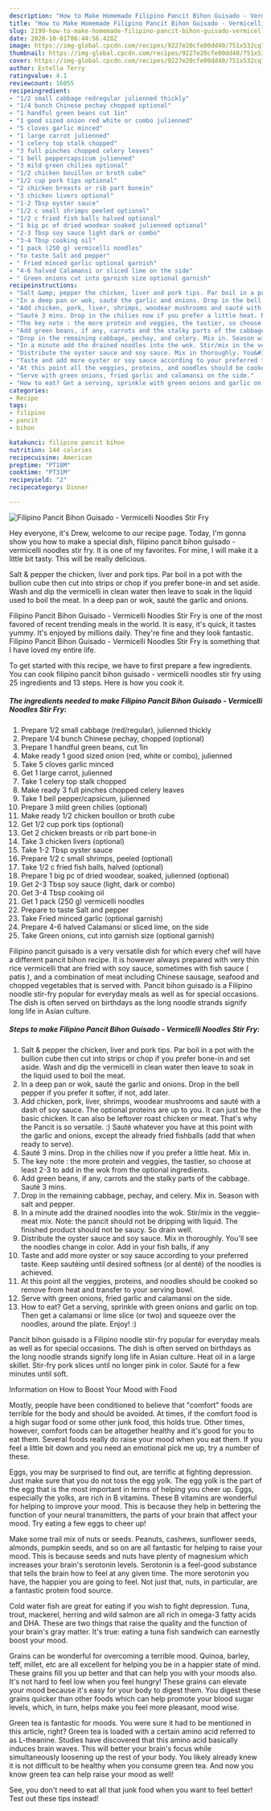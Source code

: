 ```yaml
---
description: "How to Make Homemade Filipino Pancit Bihon Guisado - Vermicelli Noodles Stir Fry"
title: "How to Make Homemade Filipino Pancit Bihon Guisado - Vermicelli Noodles Stir Fry"
slug: 2199-how-to-make-homemade-filipino-pancit-bihon-guisado-vermicelli-noodles-stir-fry
date: 2020-10-01T06:44:56.428Z
image: https://img-global.cpcdn.com/recipes/9227e20cfe00dd40/751x532cq70/filipino-pancit-bihon-guisado-vermicelli-noodles-stir-fry-recipe-main-photo.jpg
thumbnail: https://img-global.cpcdn.com/recipes/9227e20cfe00dd40/751x532cq70/filipino-pancit-bihon-guisado-vermicelli-noodles-stir-fry-recipe-main-photo.jpg
cover: https://img-global.cpcdn.com/recipes/9227e20cfe00dd40/751x532cq70/filipino-pancit-bihon-guisado-vermicelli-noodles-stir-fry-recipe-main-photo.jpg
author: Estella Terry
ratingvalue: 4.1
reviewcount: 16055
recipeingredient:
- "1/2 small cabbage redregular julienned thickly"
- "1/4 bunch Chinese pechay chopped optional"
- "1 handful green beans cut 1in"
- "1 good sized onion red white or combo julienned"
- "5 cloves garlic minced"
- "1 large carrot julienned"
- "1 celery top stalk chopped"
- "3 full pinches chopped celery leaves"
- "1 bell peppercapsicum julienned"
- "3 mild green chilies optional"
- "1/2 chicken bouillon or broth cube"
- "1/2 cup pork tips optional"
- "2 chicken breasts or rib part bonein"
- "3 chicken livers optional"
- "1-2 Tbsp oyster sauce"
- "1/2 c small shrimps peeled optional"
- "1/2 c fried fish balls halved optional"
- "1 big pc of dried woodear soaked julienned optional"
- "2-3 Tbsp soy sauce light dark or combo"
- "3-4 Tbsp cooking oil"
- "1 pack (250 g) vermicelli noodles"
- "to taste Salt and pepper"
- " Fried minced garlic optional garnish"
- "4-6 halved Calamansi or sliced lime on the side"
- " Green onions cut into garnish size optional garnish"
recipeinstructions:
- "Salt &amp; pepper the chicken, liver and pork tips. Par boil in a pot with the bullion cube then cut into strips or chop if you prefer bone-in and set aside. Wash and dip the vermicelli in clean water then leave to soak in the liquid used to boil the meat."
- "In a deep pan or wok, sauté the garlic and onions. Drop in the bell pepper if you prefer it softer, if not, add later."
- "Add chicken, pork, liver, shrimps, woodear mushrooms and sauté with a dash of soy sauce. The optional proteins are up to you. It can just be the basic chicken. It can also be leftover roast chicken or meat. That&#39;s why the Pancit is so versatile. :) Sauté whatever you have at this point with the garlic and onions, except the already fried fishballs (add that when ready to serve)."
- "Sauté 3 mins. Drop in the chilies now if you prefer a little heat. Mix in."
- "The key note : the more protein and veggies, the tastier, so choose at least 2-3 to add in the wok from the optional ingredients."
- "Add green beans, if any, carrots and the stalky parts of the cabbage. Sauté 3 mins."
- "Drop in the remaining cabbage, pechay, and celery. Mix in. Season with salt and pepper."
- "In a minute add the drained noodles into the wok. Stir/mix in the veggie-meat mix. Note: the pancit should not be dripping with liquid. The finished product should not be saucy. So drain well."
- "Distribute the oyster sauce and soy sauce. Mix in thoroughly. You&#39;ll see the noodles change in color. Add in your fish balls, if any"
- "Taste and add more oyster or soy sauce according to your preferred taste. Keep sautéing until desired softness (or al denté) of the noodles is achieved."
- "At this point all the veggies, proteins, and noodles should be cooked so remove from heat and transfer to your serving bowl."
- "Serve with green onions, fried garlic and calamansi on the side."
- "How to eat? Get a serving, sprinkle with green onions and garlic on top. Then get a calamansi or lime slice (or two) and squeeze over the noodles, around the plate. Enjoy! :)"
categories:
- Recipe
tags:
- filipino
- pancit
- bihon

katakunci: filipino pancit bihon 
nutrition: 144 calories
recipecuisine: American
preptime: "PT18M"
cooktime: "PT31M"
recipeyield: "2"
recipecategory: Dinner

---
```



![Filipino Pancit Bihon Guisado - Vermicelli Noodles Stir Fry](https://img-global.cpcdn.com/recipes/9227e20cfe00dd40/751x532cq70/filipino-pancit-bihon-guisado-vermicelli-noodles-stir-fry-recipe-main-photo.jpg)

Hey everyone, it's Drew, welcome to our recipe page. Today, I'm gonna show you how to make a special dish, filipino pancit bihon guisado - vermicelli noodles stir fry. It is one of my favorites. For mine, I will make it a little bit tasty. This will be really delicious.

Salt &amp; pepper the chicken, liver and pork tips. Par boil in a pot with the bullion cube then cut into strips or chop if you prefer bone-in and set aside. Wash and dip the vermicelli in clean water then leave to soak in the liquid used to boil the meat. In a deep pan or wok, sauté the garlic and onions.

Filipino Pancit Bihon Guisado - Vermicelli Noodles Stir Fry is one of the most favored of recent trending meals in the world. It is easy, it's quick, it tastes yummy. It's enjoyed by millions daily. They're fine and they look fantastic. Filipino Pancit Bihon Guisado - Vermicelli Noodles Stir Fry is something that I have loved my entire life.


To get started with this recipe, we have to first prepare a few ingredients. You can cook filipino pancit bihon guisado - vermicelli noodles stir fry using 25 ingredients and 13 steps. Here is how you cook it.

<!--inarticleads1-->

##### The ingredients needed to make Filipino Pancit Bihon Guisado - Vermicelli Noodles Stir Fry:

1. Prepare 1/2 small cabbage (red/regular), julienned thickly
1. Prepare 1/4 bunch Chinese pechay, chopped (optional)
1. Prepare 1 handful green beans, cut 1in
1. Make ready 1 good sized onion (red, white or combo), julienned
1. Take 5 cloves garlic minced
1. Get 1 large carrot, julienned
1. Take 1 celery top stalk chopped
1. Make ready 3 full pinches chopped celery leaves
1. Take 1 bell pepper/capsicum, julienned
1. Prepare 3 mild green chilies (optional)
1. Make ready 1/2 chicken bouillon or broth cube
1. Get 1/2 cup pork tips (optional)
1. Get 2 chicken breasts or rib part bone-in
1. Take 3 chicken livers (optional)
1. Take 1-2 Tbsp oyster sauce
1. Prepare 1/2 c small shrimps, peeled (optional)
1. Take 1/2 c fried fish balls, halved (optional)
1. Prepare 1 big pc of dried woodear, soaked, julienned (optional)
1. Get 2-3 Tbsp soy sauce (light, dark or combo)
1. Get 3-4 Tbsp cooking oil
1. Get 1 pack (250 g) vermicelli noodles
1. Prepare to taste Salt and pepper
1. Take  Fried minced garlic (optional garnish)
1. Prepare 4-6 halved Calamansi or sliced lime, on the side
1. Take  Green onions, cut into garnish size (optional garnish)


Filipino pancit guisado is a very versatile dish for which every chef will have a different pancit bihon recipe. It is however always prepared with very thin rice vermicelli that are fried with soy sauce, sometimes with fish sauce ( patis ), and a combination of meat including Chinese sausage, seafood and chopped vegetables that is served with. Pancit bihon guisado is a Filipino noodle stir-fry popular for everyday meals as well as for special occasions. The dish is often served on birthdays as the long noodle strands signify long life in Asian culture. 

<!--inarticleads2-->

##### Steps to make Filipino Pancit Bihon Guisado - Vermicelli Noodles Stir Fry:

1. Salt &amp; pepper the chicken, liver and pork tips. Par boil in a pot with the bullion cube then cut into strips or chop if you prefer bone-in and set aside. Wash and dip the vermicelli in clean water then leave to soak in the liquid used to boil the meat.
1. In a deep pan or wok, sauté the garlic and onions. Drop in the bell pepper if you prefer it softer, if not, add later.
1. Add chicken, pork, liver, shrimps, woodear mushrooms and sauté with a dash of soy sauce. The optional proteins are up to you. It can just be the basic chicken. It can also be leftover roast chicken or meat. That&#39;s why the Pancit is so versatile. :) Sauté whatever you have at this point with the garlic and onions, except the already fried fishballs (add that when ready to serve).
1. Sauté 3 mins. Drop in the chilies now if you prefer a little heat. Mix in.
1. The key note : the more protein and veggies, the tastier, so choose at least 2-3 to add in the wok from the optional ingredients.
1. Add green beans, if any, carrots and the stalky parts of the cabbage. Sauté 3 mins.
1. Drop in the remaining cabbage, pechay, and celery. Mix in. Season with salt and pepper.
1. In a minute add the drained noodles into the wok. Stir/mix in the veggie-meat mix. Note: the pancit should not be dripping with liquid. The finished product should not be saucy. So drain well.
1. Distribute the oyster sauce and soy sauce. Mix in thoroughly. You&#39;ll see the noodles change in color. Add in your fish balls, if any
1. Taste and add more oyster or soy sauce according to your preferred taste. Keep sautéing until desired softness (or al denté) of the noodles is achieved.
1. At this point all the veggies, proteins, and noodles should be cooked so remove from heat and transfer to your serving bowl.
1. Serve with green onions, fried garlic and calamansi on the side.
1. How to eat? Get a serving, sprinkle with green onions and garlic on top. Then get a calamansi or lime slice (or two) and squeeze over the noodles, around the plate. Enjoy! :)


Pancit bihon guisado is a Filipino noodle stir-fry popular for everyday meals as well as for special occasions. The dish is often served on birthdays as the long noodle strands signify long life in Asian culture. Heat oil in a large skillet. Stir-fry pork slices until no longer pink in color. Sauté for a few minutes until soft. 

Information on How to Boost Your Mood with Food


Mostly, people have been conditioned to believe that "comfort" foods are terrible for the body and should be avoided. At times, if the comfort food is a high sugar food or some other junk food, this holds true. Other times, however, comfort foods can be altogether healthy and it's good for you to eat them. Several foods really do raise your mood when you eat them. If you feel a little bit down and you need an emotional pick me up, try a number of these.

Eggs, you may be surprised to find out, are terrific at fighting depression. Just make sure that you do not toss the egg yolk. The egg yolk is the part of the egg that is the most important in terms of helping you cheer up. Eggs, especially the yolks, are rich in B vitamins. These B vitamins are wonderful for helping to improve your mood. This is because they help in bettering the function of your neural transmitters, the parts of your brain that affect your mood. Try eating a few eggs to cheer up!

Make some trail mix of nuts or seeds. Peanuts, cashews, sunflower seeds, almonds, pumpkin seeds, and so on are all fantastic for helping to raise your mood. This is because seeds and nuts have plenty of magnesium which increases your brain's serotonin levels. Serotonin is a feel-good substance that tells the brain how to feel at any given time. The more serotonin you have, the happier you are going to feel. Not just that, nuts, in particular, are a fantastic protein food source.

Cold water fish are great for eating if you wish to fight depression. Tuna, trout, mackerel, herring and wild salmon are all rich in omega-3 fatty acids and DHA. These are two things that raise the quality and the function of your brain's gray matter. It's true: eating a tuna fish sandwich can earnestly boost your mood. 

Grains can be wonderful for overcoming a terrible mood. Quinoa, barley, teff, millet, etc are all excellent for helping you be in a happier state of mind. These grains fill you up better and that can help you with your moods also. It's not hard to feel low when you feel hungry! These grains can elevate your mood because it's easy for your body to digest them. You digest these grains quicker than other foods which can help promote your blood sugar levels, which, in turn, helps make you feel more pleasant, mood wise.

Green tea is fantastic for moods. You were sure it had to be mentioned in this article, right? Green tea is loaded with a certain amino acid referred to as L-theanine. Studies have discovered that this amino acid basically induces brain waves. This will better your brain's focus while simultaneously loosening up the rest of your body. You likely already knew it is not difficult to be healthy when you consume green tea. And now you know green tea can help raise your mood as well!

See, you don't need to eat all that junk food when you want to feel better! Test out  these tips  instead!


